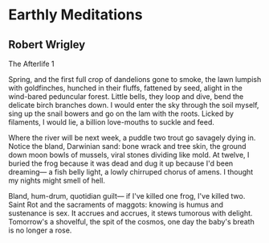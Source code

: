 # Earthly Meditations
## Robert Wrigley
The Afterlife
1

Spring, and the first full crop of dandelions gone
to smoke, the lawn lumpish with goldfinches,
hunched in their fluffs, fattened by seed,
alight in the wind-bared peduncular forest.
Little bells, they loop and dive, bend
the delicate birch branches down.
I would enter the sky through the soil
myself, sing up the snail bowers
and go on the lam with the roots.
Licked by filaments, I would lie,
a billion love-mouths to suckle and feed.

Where the river will be next week,
a puddle two trout go savagely dying in.
Notice the bland, Darwinian sand: bone wrack
and tree skin, the ground down moon bowls
of mussels, viral stones dividing like mold.
At twelve, I buried the frog because it was dead
and dug it up because I'd been dreaming—
a fish belly light, a lowly chirruped chorus
of amens. I thought my nights might smell of hell.

Bland, hum-drum, quotidian guilt—
if I've killed one frog, I've killed two.
Saint Rot and the sacraments of maggots:
knowing is humus and sustenance is sex.
It accrues and accrues, it stews
tumorous with delight. Tomorrow's
a shovelful, the spit of the cosmos, one day
the baby's breath is no longer a rose.